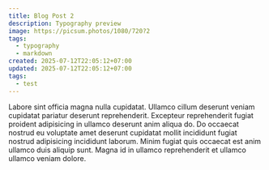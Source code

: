 ```yaml
---
title: Blog Post 2
description: Typography preview
image: https://picsum.photos/1080/720?2
tags:
  - typography
  - markdown
created: 2025-07-12T22:05:12+07:00
updated: 2025-07-12T22:05:12+07:00
tags: 
  - test
---
```


Labore sint officia magna nulla cupidatat. Ullamco cillum deserunt veniam cupidatat pariatur deserunt reprehenderit. Excepteur reprehenderit fugiat proident adipisicing in ullamco deserunt anim aliqua do. Do occaecat nostrud eu voluptate amet deserunt cupidatat mollit incididunt fugiat nostrud adipisicing incididunt laborum. Minim fugiat quis occaecat est anim ullamco duis aliquip sunt. Magna id in ullamco reprehenderit et ullamco ullamco veniam dolore.